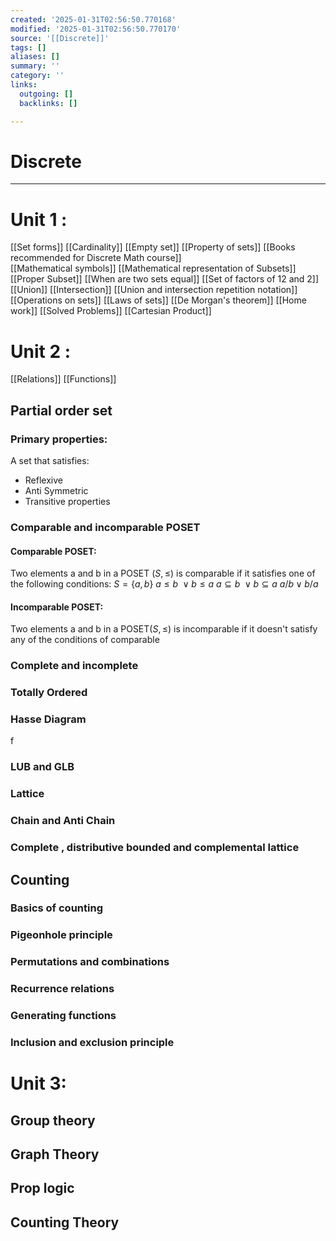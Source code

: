 ```yaml
---
created: '2025-01-31T02:56:50.770168'
modified: '2025-01-31T02:56:50.770170'
source: '[[Discrete]]'
tags: []
aliases: []
summary: ''
category: ''
links:
  outgoing: []
  backlinks: []

---
```


# Discrete

___
# Unit 1 :

[[Set forms]]
[[Cardinality]]
[[Empty set]]
[[Property of sets]]
[[Books recommended for Discrete Math course]]  
[[Mathematical symbols]]
[[Mathematical representation of Subsets]]
[[Proper Subset]]
[[When are two sets equal]]
[[Set of factors of 12 and 2]]
[[Union]]
[[Intersection]]
[[Union and intersection repetition notation]]
[[Operations on sets]]
[[Laws of sets]]
[[De Morgan's theorem]]
[[Home work]]
[[Solved Problems]]
[[Cartesian Product]]

# Unit 2 :
[[Relations]]
[[Functions]] 
## Partial order set
### Primary properties:
A set that satisfies:
- Reflexive
- Anti Symmetric
- Transitive
properties

### Comparable and incomparable POSET

#### Comparable POSET:
Two elements a and b in a POSET $(S, \leq)$ is comparable if it satisfies one of the following conditions:
$S= \{a,b\}$
$a\leq b\ \vee b\leq a$
$a\subseteq  b\ \vee b\subseteq a$
$a/b \vee b/a$


#### Incomparable POSET:
Two elements a and b in a POSET$(S,\leq)$ is incomparable if it doesn't satisfy any of the conditions of comparable

### Complete and incomplete

### Totally Ordered

### Hasse Diagram

f
### LUB and GLB

### Lattice

### Chain and Anti Chain

### Complete , distributive bounded and complemental lattice



## Counting
### Basics of counting
### Pigeonhole principle
### Permutations and combinations
### Recurrence relations
### Generating functions
### Inclusion and exclusion principle


# Unit 3:
## Group theory
## Graph Theory

## Prop logic
## Counting Theory
